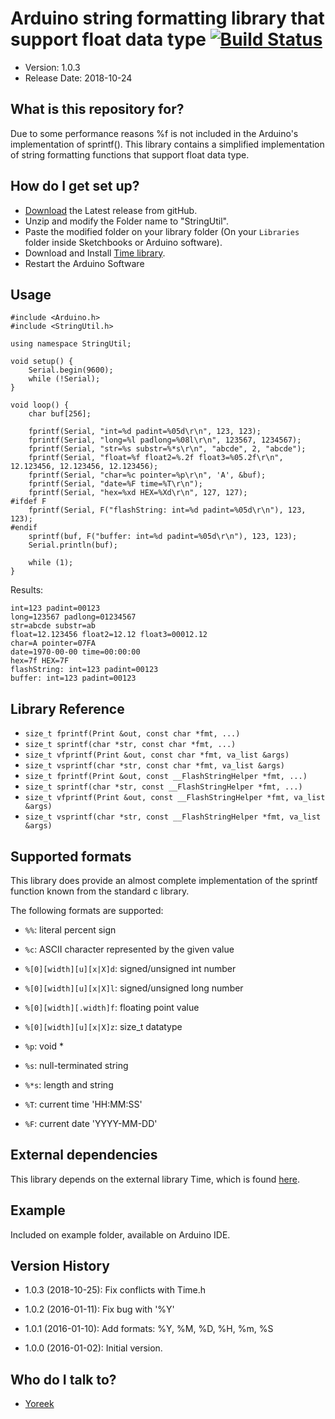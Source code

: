 # Arduino string formatting library that support float data type [![Build Status](https://travis-ci.org/yoreek/Arduino-StringUtil.svg?branch=master)](https://travis-ci.org/yoreek/Arduino-StringUtil)

* Version: 1.0.3
* Release Date: 2018-10-24

## What is this repository for? ##

Due to some performance reasons %f is not included in the Arduino's implementation of sprintf().
This library contains a simplified implementation of string formatting functions that support float data type.

## How do I get set up? ##

 * [Download](https://github.com/yoreek/Arduino-StringUtil/archive/master.zip) the Latest release from gitHub.
 * Unzip and modify the Folder name to "StringUtil".
 * Paste the modified folder on your library folder (On your `Libraries` folder inside Sketchbooks or Arduino software).
 * Download and Install [Time library](https://github.com/PaulStoffregen/Time).
 * Restart the Arduino Software


## Usage ##

```
#include <Arduino.h>
#include <StringUtil.h>

using namespace StringUtil;

void setup() {
    Serial.begin(9600);
    while (!Serial);
}

void loop() {
    char buf[256];

    fprintf(Serial, "int=%d padint=%05d\r\n", 123, 123);
    fprintf(Serial, "long=%l padlong=%08l\r\n", 123567, 1234567);
    fprintf(Serial, "str=%s substr=%*s\r\n", "abcde", 2, "abcde");
    fprintf(Serial, "float=%f float2=%.2f float3=%05.2f\r\n", 12.123456, 12.123456, 12.123456);
    fprintf(Serial, "char=%c pointer=%p\r\n", 'A', &buf);
    fprintf(Serial, "date=%F time=%T\r\n");
    fprintf(Serial, "hex=%xd HEX=%Xd\r\n", 127, 127);
#ifdef F
    fprintf(Serial, F("flashString: int=%d padint=%05d\r\n"), 123, 123);
#endif
    sprintf(buf, F("buffer: int=%d padint=%05d\r\n"), 123, 123);
    Serial.println(buf);

    while (1);
}
```

Results:
```
int=123 padint=00123
long=123567 padlong=01234567
str=abcde substr=ab
float=12.123456 float2=12.12 float3=00012.12
char=A pointer=07FA
date=1970-00-00 time=00:00:00
hex=7f HEX=7F
flashString: int=123 padint=00123
buffer: int=123 padint=00123
```

## Library Reference ##

- `size_t fprintf(Print &out, const char *fmt, ...)`
- `size_t sprintf(char *str, const char *fmt, ...)`
- `size_t vfprintf(Print &out, const char *fmt, va_list &args)`
- `size_t vsprintf(char *str, const char *fmt, va_list &args)`
- `size_t fprintf(Print &out, const __FlashStringHelper *fmt, ...)`
- `size_t sprintf(char *str, const __FlashStringHelper *fmt, ...)`
- `size_t vfprintf(Print &out, const __FlashStringHelper *fmt, va_list &args)`
- `size_t vsprintf(char *str, const __FlashStringHelper *fmt, va_list &args)`

## Supported formats ##

This library does provide an almost complete implementation of the sprintf function known from the standard c library.

The following formats are supported:

* `%%`: literal percent sign

* `%c`: ASCII character represented by the given value

* `%[0][width][u][x|X]d`: signed/unsigned int number

* `%[0][width][u][x|X]l`: signed/unsigned long number

* `%[0][width][.width]f`: floating point value

* `%[0][width][u][x|X]z`: size_t datatype

* `%p`: void *

* `%s`: null-terminated string

* `%*s`: length and string

* `%T`: current time 'HH:MM:SS'

* `%F`: current date 'YYYY-MM-DD'


## External dependencies ##

This library depends on the external library Time, which is found [here](https://github.com/PaulStoffregen/Time).


## Example ##

Included on example folder, available on Arduino IDE.


## Version History ##

 * 1.0.3 (2018-10-25): Fix conflicts with Time.h

 * 1.0.2 (2016-01-11): Fix bug with '%Y'

 * 1.0.1 (2016-01-10): Add formats: %Y, %M, %D, %H, %m, %S

 * 1.0.0 (2016-01-02): Initial version.


## Who do I talk to? ##

 * [Yoreek](https://github.com/yoreek)
